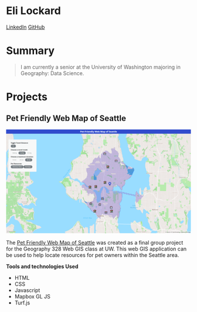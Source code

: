 # Eli Lockard

[LinkedIn](https://www.linkedin.com/in/eli-lockard/)
[GitHub](https://github.com/ehl7)

# Summary

> I am currently a senior at the University of Washington majoring in Geography: Data Science.

# Projects

## Pet Friendly Web Map of Seattle

![Screenshot of the Pet Friendly Web Map of Seattle](map.png)

The [Pet Friendly Web Map of Seattle](https://risan03-2165658.github.io/geog328_pet_friendly/index.html) was created as a final group project for the Geography 328 Web GIS class at UW. This web GIS application can be used to help locate resources for pet owners within the Seattle area.

**Tools and technologies Used**
- HTML
- CSS
- Javascript
- Mapbox GL JS
- Turf.js